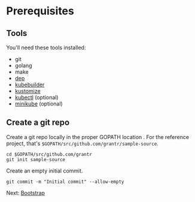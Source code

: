 # Prerequisites

## Tools

You'll need these tools installed:

* git
* golang
* make
* [dep](https://github.com/golang/dep)
* [kubebuilder](https://github.com/kubernetes-sigs/kubebuilder)
* [kustomize](https://github.com/kubernetes-sigs/kustomize)
* [kubectl](https://kubernetes.io/docs/tasks/tools/install-kubectl/) (optional)
* [minikube](https://github.com/kubernetes/minikube) (optional)

## Create a git repo

Create a git repo locally in the proper GOPATH location . For the reference
project, that's `$GOPATH/src/github.com/grantr/sample-source`.

```
cd $GOPATH/src/github.com/grantr
git init sample-source
```

Create an empty initial commit.

```
git commit -m "Initial commit" --allow-empty
```

Next: [Bootstrap](docs/02-bootstrap.md)
